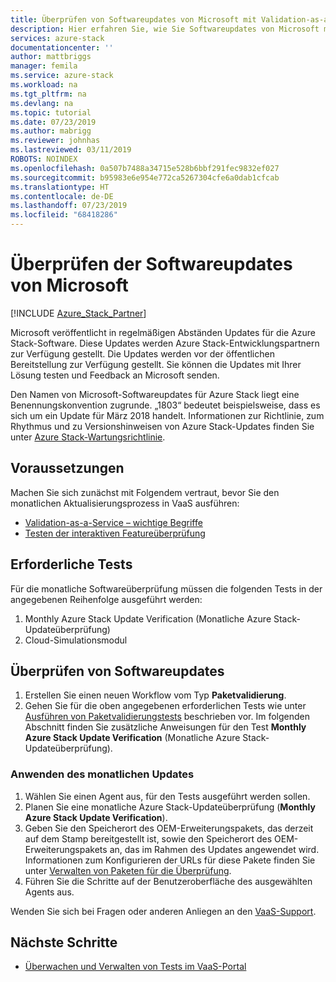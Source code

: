 ```yaml
---
title: Überprüfen von Softwareupdates von Microsoft mit Validation-as-a-Service in Azure Stack | Microsoft-Dokumentation
description: Hier erfahren Sie, wie Sie Softwareupdates von Microsoft mit Validation-as-a-Service überprüfen.
services: azure-stack
documentationcenter: ''
author: mattbriggs
manager: femila
ms.service: azure-stack
ms.workload: na
ms.tgt_pltfrm: na
ms.devlang: na
ms.topic: tutorial
ms.date: 07/23/2019
ms.author: mabrigg
ms.reviewer: johnhas
ms.lastreviewed: 03/11/2019
ROBOTS: NOINDEX
ms.openlocfilehash: 0a507b7488a34715e528b6bbf291fec9832ef027
ms.sourcegitcommit: b95983e6e954e772ca5267304cfe6a0dab1cfcab
ms.translationtype: HT
ms.contentlocale: de-DE
ms.lasthandoff: 07/23/2019
ms.locfileid: "68418286"
---
```

# <a name="validate-software-updates-from-microsoft"></a>Überprüfen der Softwareupdates von Microsoft

[!INCLUDE [Azure_Stack_Partner](./includes/azure-stack-partner-appliesto.md)]

Microsoft veröffentlicht in regelmäßigen Abständen Updates für die Azure Stack-Software. Diese Updates werden Azure Stack-Entwicklungspartnern zur Verfügung gestellt. Die Updates werden vor der öffentlichen Bereitstellung zur Verfügung gestellt. Sie können die Updates mit Ihrer Lösung testen und Feedback an Microsoft senden.

Den Namen von Microsoft-Softwareupdates für Azure Stack liegt eine Benennungskonvention zugrunde. „1803“ bedeutet beispielsweise, dass es sich um ein Update für März 2018 handelt. Informationen zur Richtlinie, zum Rhythmus und zu Versionshinweisen von Azure Stack-Updates finden Sie unter [Azure Stack-Wartungsrichtlinie](../operator/azure-stack-servicing-policy.md).

## <a name="prerequisites"></a>Voraussetzungen

Machen Sie sich zunächst mit Folgendem vertraut, bevor Sie den monatlichen Aktualisierungsprozess in VaaS ausführen:

- [Validation-as-a-Service – wichtige Begriffe](azure-stack-vaas-key-concepts.md)
- [Testen der interaktiven Featureüberprüfung](azure-stack-vaas-interactive-feature-verification.md)

## <a name="required-tests"></a>Erforderliche Tests

Für die monatliche Softwareüberprüfung müssen die folgenden Tests in der angegebenen Reihenfolge ausgeführt werden:

1. Monthly Azure Stack Update Verification (Monatliche Azure Stack-Updateüberprüfung)
2. Cloud-Simulationsmodul

## <a name="validating-software-updates"></a>Überprüfen von Softwareupdates

1. Erstellen Sie einen neuen Workflow vom Typ **Paketvalidierung**.
1. Gehen Sie für die oben angegebenen erforderlichen Tests wie unter [Ausführen von Paketvalidierungstests](azure-stack-vaas-validate-oem-package.md#run-package-validation-tests) beschrieben vor. Im folgenden Abschnitt finden Sie zusätzliche Anweisungen für den Test **Monthly Azure Stack Update Verification** (Monatliche Azure Stack-Updateüberprüfung).

### <a name="apply-the-monthly-update"></a>Anwenden des monatlichen Updates

1. Wählen Sie einen Agent aus, für den Tests ausgeführt werden sollen.
1. Planen Sie eine monatliche Azure Stack-Updateüberprüfung (**Monthly Azure Stack Update Verification**).
1. Geben Sie den Speicherort des OEM-Erweiterungspakets, das derzeit auf dem Stamp bereitgestellt ist, sowie den Speicherort des OEM-Erweiterungspakets an, das im Rahmen des Updates angewendet wird. Informationen zum Konfigurieren der URLs für diese Pakete finden Sie unter [Verwalten von Paketen für die Überprüfung](azure-stack-vaas-validate-oem-package.md#managing-packages-for-validation).
1. Führen Sie die Schritte auf der Benutzeroberfläche des ausgewählten Agents aus.

Wenden Sie sich bei Fragen oder anderen Anliegen an den [VaaS-Support](mailto:vaashelp@microsoft.com).

## <a name="next-steps"></a>Nächste Schritte

- [Überwachen und Verwalten von Tests im VaaS-Portal](azure-stack-vaas-monitor-test.md)